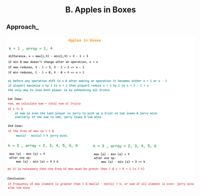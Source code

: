 <h2 align="center"> B. Apples in Boxes</h2>

<h3> Approach_</h3>

<img src="apple-in-boxes.png" alt="image"/>
